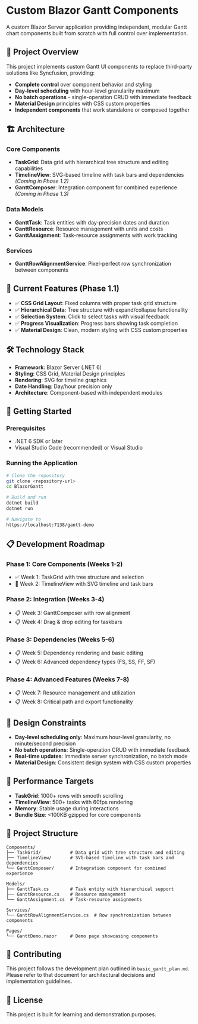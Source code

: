 # Custom Blazor Gantt Components

A custom Blazor Server application providing independent, modular Gantt chart components built from scratch with full control over implementation.

## 🚀 Project Overview

This project implements custom Gantt UI components to replace third-party solutions like Syncfusion, providing:
- **Complete control** over component behavior and styling
- **Day-level scheduling** with hour-level granularity maximum
- **No batch operations** - single-operation CRUD with immediate feedback
- **Material Design** principles with CSS custom properties
- **Independent components** that work standalone or composed together

## 🏗️ Architecture

### Core Components
- **TaskGrid**: Data grid with hierarchical tree structure and editing capabilities
- **TimelineView**: SVG-based timeline with task bars and dependencies *(Coming in Phase 1.2)*
- **GanttComposer**: Integration component for combined experience *(Coming in Phase 1.3)*

### Data Models
- **GanttTask**: Task entities with day-precision dates and duration
- **GanttResource**: Resource management with units and costs
- **GanttAssignment**: Task-resource assignments with work tracking

### Services
- **GanttRowAlignmentService**: Pixel-perfect row synchronization between components

## 🎯 Current Features (Phase 1.1)

- ✅ **CSS Grid Layout**: Fixed columns with proper task grid structure
- ✅ **Hierarchical Data**: Tree structure with expand/collapse functionality
- ✅ **Selection System**: Click to select tasks with visual feedback
- ✅ **Progress Visualization**: Progress bars showing task completion
- ✅ **Material Design**: Clean, modern styling with CSS custom properties

## 🛠️ Technology Stack

- **Framework**: Blazor Server (.NET 6)
- **Styling**: CSS Grid, Material Design principles
- **Rendering**: SVG for timeline graphics
- **Date Handling**: Day/hour precision only
- **Architecture**: Component-based with independent modules

## 🚀 Getting Started

### Prerequisites
- .NET 6 SDK or later
- Visual Studio Code (recommended) or Visual Studio

### Running the Application

```bash
# Clone the repository
git clone <repository-url>
cd BlazorGantt

# Build and run
dotnet build
dotnet run

# Navigate to
https://localhost:7138/gantt-demo
```

## 📋 Development Roadmap

### Phase 1: Core Components (Weeks 1-2)
- ✅ Week 1: TaskGrid with tree structure and selection
- 🔄 Week 2: TimelineView with SVG timeline and task bars

### Phase 2: Integration (Weeks 3-4)
- 📋 Week 3: GanttComposer with row alignment
- 📋 Week 4: Drag & drop editing for taskbars

### Phase 3: Dependencies (Weeks 5-6)
- 📋 Week 5: Dependency rendering and basic editing
- 📋 Week 6: Advanced dependency types (FS, SS, FF, SF)

### Phase 4: Advanced Features (Weeks 7-8)
- 📋 Week 7: Resource management and utilization
- 📋 Week 8: Critical path and export functionality

## 🎨 Design Constraints

- **Day-level scheduling only**: Maximum hour-level granularity, no minute/second precision
- **No batch operations**: Single-operation CRUD with immediate feedback
- **Real-time updates**: Immediate server synchronization, no batch mode
- **Material Design**: Consistent design system with CSS custom properties

## 🔧 Performance Targets

- **TaskGrid**: 1000+ rows with smooth scrolling
- **TimelineView**: 500+ tasks with 60fps rendering
- **Memory**: Stable usage during interactions
- **Bundle Size**: <100KB gzipped for core components

## 📁 Project Structure

```
Components/
├── TaskGrid/           # Data grid with tree structure and editing
├── TimelineView/       # SVG-based timeline with task bars and dependencies
└── GanttComposer/      # Integration component for combined experience

Models/
├── GanttTask.cs        # Task entity with hierarchical support
├── GanttResource.cs    # Resource management
└── GanttAssignment.cs  # Task-resource assignments

Services/
└── GanttRowAlignmentService.cs  # Row synchronization between components

Pages/
└── GanttDemo.razor     # Demo page showcasing components
```

## 🤝 Contributing

This project follows the development plan outlined in `basic_gantt_plan.md`. Please refer to that document for architectural decisions and implementation guidelines.

## 📄 License

This project is built for learning and demonstration purposes.
